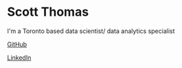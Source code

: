 # Scott Thomas
  
I'm a Toronto based data scientist/ data analytics specialist 

[GitHub](https://github.com/ScottyThomas)

[LinkedIn](https://www.linkedin.com/in/scott-thomas-046b6a163/)

